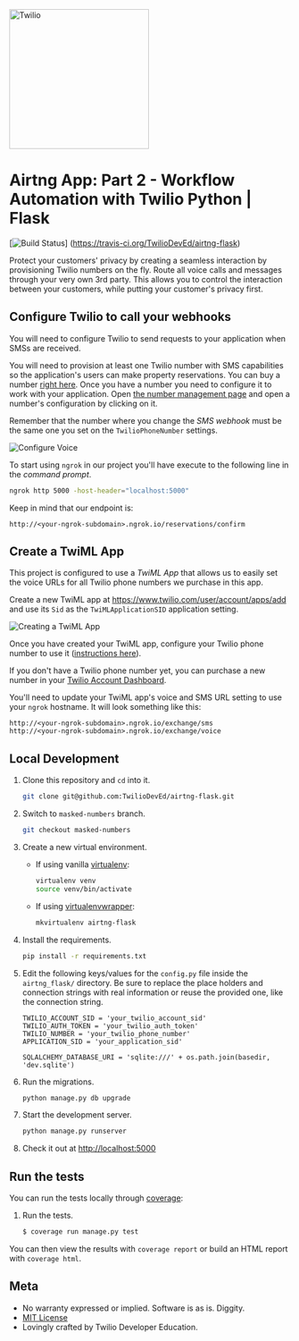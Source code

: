 <a href="https://www.twilio.com">
  <img src="https://static0.twilio.com/marketing/bundles/marketing/img/logos/wordmark-red.svg" alt="Twilio" width="250" />
</a>

# Airtng App: Part 2 - Workflow Automation with Twilio Python | Flask

[![Build Status](https://travis-ci.org/TwilioDevEd/airtng-flask.svg?branch=masked-numbers)]
(https://travis-ci.org/TwilioDevEd/airtng-flask)

Protect your customers' privacy by creating a seamless interaction by provisioning Twilio numbers on the fly. Route all voice calls and messages through your very own 3rd party. This allows you to control the interaction between your customers, while putting your customer's privacy first.

## Configure Twilio to call your webhooks

You will need to configure Twilio to send requests to your application when SMSs are received.

You will need to provision at least one Twilio number with SMS capabilities so the application's users can make property reservations. You can buy a number [right here](https://www.twilio.com/user/account/phone-numbers/search). Once you have a number you need to configure it to work with your application. Open [the number management page](https://www.twilio.com/user/account/phone-numbers/incoming) and open a number's configuration by clicking on it.

Remember that the number where you change the _SMS webhook_ must be the same one you set on the `TwilioPhoneNumber` settings.

![Configure Voice](http://howtodocs.s3.amazonaws.com/twilio-number-config-all-med.gif)

 To start using `ngrok` in our project you'll have execute to the following line in the _command prompt_.

```bash
ngrok http 5000 -host-header="localhost:5000"
```

Keep in mind that our endpoint is:

```
http://<your-ngrok-subdomain>.ngrok.io/reservations/confirm
```


## Create a TwiML App

This project is configured to use a _TwiML App_ that allows us to easily set the voice URLs for all Twilio phone numbers we purchase in this app.

Create a new TwiML app at https://www.twilio.com/user/account/apps/add and use its `Sid` as the `TwiMLApplicationSID` application setting.

![Creating a TwiML App](http://howtodocs.s3.amazonaws.com/call-tracking-twiml-app.gif)

Once you have created your TwiML app, configure your Twilio phone number to use it ([instructions here](https://www.twilio.com/help/faq/twilio-client/how-do-i-create-a-twiml-app)).

If you don't have a Twilio phone number yet, you can purchase a new number in your [Twilio Account Dashboard](https://www.twilio.com/user/account/phone-numbers/incoming).

You'll need to update your TwiML app's voice and SMS URL setting to use your `ngrok` hostname. It will look something like this:

```
http://<your-ngrok-subdomain>.ngrok.io/exchange/sms
http://<your-ngrok-subdomain>.ngrok.io/exchange/voice
```

## Local Development

1. Clone this repository and `cd` into it.

   ```bash
   git clone git@github.com:TwilioDevEd/airtng-flask.git
   ```

1. Switch to `masked-numbers` branch.

    ```bash
    git checkout masked-numbers
    ```

1. Create a new virtual environment.

   - If using vanilla [virtualenv](https://virtualenv.pypa.io/en/latest/):

       ```bash
       virtualenv venv
       source venv/bin/activate
       ```

   - If using [virtualenvwrapper](https://virtualenvwrapper.readthedocs.org/en/latest/):

       ```bash
       mkvirtualenv airtng-flask
       ```

1. Install the requirements.

   ```bash
   pip install -r requirements.txt
   ```

1. Edit the following keys/values for the `config.py` file inside the  `airtng_flask/` directory. Be sure to replace the place holders and connection strings with real information or reuse the provided one, like the connection string.

   ```
   TWILIO_ACCOUNT_SID = 'your_twilio_account_sid'
   TWILIO_AUTH_TOKEN = 'your_twilio_auth_token'
   TWILIO_NUMBER = 'your_twilio_phone_number'
   APPLICATION_SID = 'your_application_sid'

   SQLALCHEMY_DATABASE_URI = 'sqlite:///' + os.path.join(basedir, 'dev.sqlite')
   ```

1. Run the migrations.

   ```bash
   python manage.py db upgrade
   ```

1. Start the development server.

   ```bash
   python manage.py runserver
   ```

1. Check it out at [http://localhost:5000](http://localhost:5000)


## Run the tests

You can run the tests locally through [coverage](http://coverage.readthedocs.org/):

1. Run the tests.

    ```bash
    $ coverage run manage.py test
    ```

You can then view the results with `coverage report` or build an HTML report with `coverage html`.

## Meta

* No warranty expressed or implied. Software is as is. Diggity.
* [MIT License](http://www.opensource.org/licenses/mit-license.html)
* Lovingly crafted by Twilio Developer Education.
